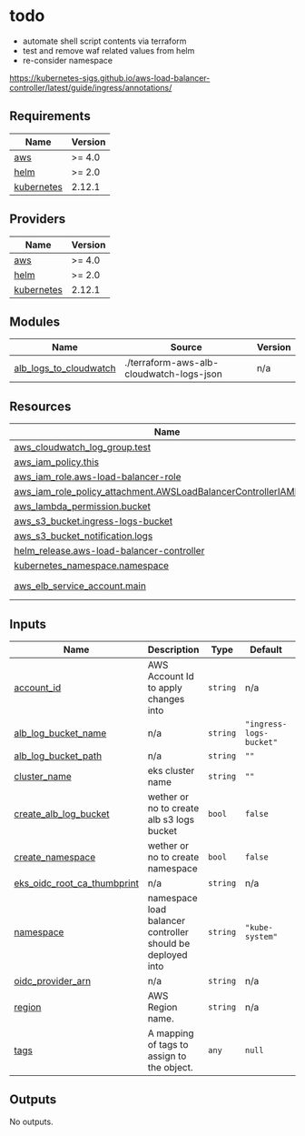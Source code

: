 # todo
- automate shell script contents via terraform
- test and remove waf related values from helm
- re-consider namespace

https://kubernetes-sigs.github.io/aws-load-balancer-controller/latest/guide/ingress/annotations/

<!-- BEGINNING OF PRE-COMMIT-TERRAFORM DOCS HOOK -->
## Requirements

| Name | Version |
|------|---------|
| <a name="requirement_aws"></a> [aws](#requirement\_aws) | >= 4.0 |
| <a name="requirement_helm"></a> [helm](#requirement\_helm) | >= 2.0 |
| <a name="requirement_kubernetes"></a> [kubernetes](#requirement\_kubernetes) | 2.12.1 |

## Providers

| Name | Version |
|------|---------|
| <a name="provider_aws"></a> [aws](#provider\_aws) | >= 4.0 |
| <a name="provider_helm"></a> [helm](#provider\_helm) | >= 2.0 |
| <a name="provider_kubernetes"></a> [kubernetes](#provider\_kubernetes) | 2.12.1 |

## Modules

| Name | Source | Version |
|------|--------|---------|
| <a name="module_alb_logs_to_cloudwatch"></a> [alb\_logs\_to\_cloudwatch](#module\_alb\_logs\_to\_cloudwatch) | ./terraform-aws-alb-cloudwatch-logs-json | n/a |

## Resources

| Name | Type |
|------|------|
| [aws_cloudwatch_log_group.test](https://registry.terraform.io/providers/hashicorp/aws/latest/docs/resources/cloudwatch_log_group) | resource |
| [aws_iam_policy.this](https://registry.terraform.io/providers/hashicorp/aws/latest/docs/resources/iam_policy) | resource |
| [aws_iam_role.aws-load-balancer-role](https://registry.terraform.io/providers/hashicorp/aws/latest/docs/resources/iam_role) | resource |
| [aws_iam_role_policy_attachment.AWSLoadBalancerControllerIAMPolicy](https://registry.terraform.io/providers/hashicorp/aws/latest/docs/resources/iam_role_policy_attachment) | resource |
| [aws_lambda_permission.bucket](https://registry.terraform.io/providers/hashicorp/aws/latest/docs/resources/lambda_permission) | resource |
| [aws_s3_bucket.ingress-logs-bucket](https://registry.terraform.io/providers/hashicorp/aws/latest/docs/resources/s3_bucket) | resource |
| [aws_s3_bucket_notification.logs](https://registry.terraform.io/providers/hashicorp/aws/latest/docs/resources/s3_bucket_notification) | resource |
| [helm_release.aws-load-balancer-controller](https://registry.terraform.io/providers/hashicorp/helm/latest/docs/resources/release) | resource |
| [kubernetes_namespace.namespace](https://registry.terraform.io/providers/hashicorp/kubernetes/2.12.1/docs/resources/namespace) | resource |
| [aws_elb_service_account.main](https://registry.terraform.io/providers/hashicorp/aws/latest/docs/data-sources/elb_service_account) | data source |

## Inputs

| Name | Description | Type | Default | Required |
|------|-------------|------|---------|:--------:|
| <a name="input_account_id"></a> [account\_id](#input\_account\_id) | AWS Account Id to apply changes into | `string` | n/a | yes |
| <a name="input_alb_log_bucket_name"></a> [alb\_log\_bucket\_name](#input\_alb\_log\_bucket\_name) | n/a | `string` | `"ingress-logs-bucket"` | no |
| <a name="input_alb_log_bucket_path"></a> [alb\_log\_bucket\_path](#input\_alb\_log\_bucket\_path) | n/a | `string` | `""` | no |
| <a name="input_cluster_name"></a> [cluster\_name](#input\_cluster\_name) | eks cluster name | `string` | `""` | no |
| <a name="input_create_alb_log_bucket"></a> [create\_alb\_log\_bucket](#input\_create\_alb\_log\_bucket) | wether or no to create alb s3 logs bucket | `bool` | `false` | no |
| <a name="input_create_namespace"></a> [create\_namespace](#input\_create\_namespace) | wether or no to create namespace | `bool` | `false` | no |
| <a name="input_eks_oidc_root_ca_thumbprint"></a> [eks\_oidc\_root\_ca\_thumbprint](#input\_eks\_oidc\_root\_ca\_thumbprint) | n/a | `string` | n/a | yes |
| <a name="input_namespace"></a> [namespace](#input\_namespace) | namespace load balancer controller should be deployed into | `string` | `"kube-system"` | no |
| <a name="input_oidc_provider_arn"></a> [oidc\_provider\_arn](#input\_oidc\_provider\_arn) | n/a | `string` | n/a | yes |
| <a name="input_region"></a> [region](#input\_region) | AWS Region name. | `string` | n/a | yes |
| <a name="input_tags"></a> [tags](#input\_tags) | A mapping of tags to assign to the object. | `any` | `null` | no |

## Outputs

No outputs.
<!-- END OF PRE-COMMIT-TERRAFORM DOCS HOOK -->
